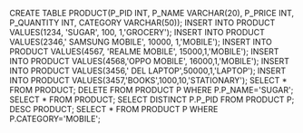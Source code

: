 
CREATE TABLE PRODUCT(P_PID INT, P_NAME VARCHAR(20), P_PRICE INT, P_QUANTITY INT, CATEGORY VARCHAR(50));
INSERT INTO PRODUCT VALUES(1234, 'SUGAR', 100, 1,'GROCERY');
INSERT INTO PRODUCT VALUES(2346,' SAMSUNG MOBILE', 10000, 1,'MOBILE');
INSERT INTO PRODUCT VALUES(4567, 'REALME MOBILE', 15000,1,'MOBILE');
INSERT INTO PRODUCT VALUES(4568,'OPPO MOBILE', 16000,1,'MOBILE');
INSERT INTO PRODUCT VALUES(3456,' DEL LAPTOP',50000,1,'LAPTOP');
INSERT INTO PRODUCT VALUES(3457,'BOOKS',1000,10,'STATIONARY');
SELECT * FROM PRODUCT;
DELETE FROM PRODUCT P WHERE P.P_NAME='SUGAR';
SELECT * FROM PRODUCT;
SELECT DISTINCT P.P_PID FROM PRODUCT P;
DESC PRODUCT;
SELECT * FROM PRODUCT P WHERE P.CATEGORY='MOBILE';
